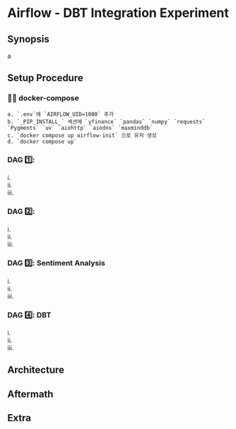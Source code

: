 # Airflow - DBT Integration Experiment
## Synopsis
a
## Setup Procedure
### 🎅🏽 docker-compose
    a. `.env`에 `AIRFLOW_UID=1000` 추가
    b. `_PIP_INSTALL_` 섹션에 `yfinance` `pandas` `numpy` `requests` `Pygments` `uv` `aiohttp` `aiodns` `maxminddb`
    c. `docker compose up airflow-init` 으로 유저 생성
    d. `docker compose up`

### DAG 1️⃣: 
i.</br>
ii.</br>
iii.</br>
### DAG 2️⃣: 
i.</br>
ii.</br>
iii.</br>
### DAG 3️⃣: Sentiment Analysis
i.</br>
ii.</br>
iii.</br>
### DAG 4️⃣: DBT
i.</br>
ii.</br>
iii.</br>
## Architecture

## Aftermath

## Extra